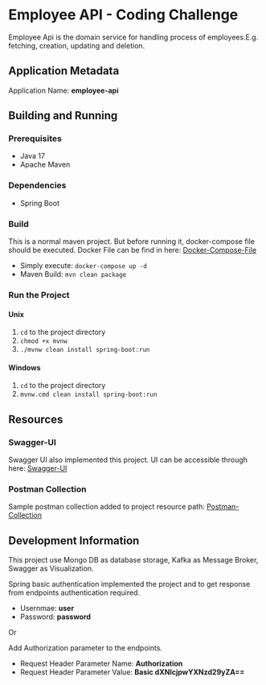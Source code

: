 # Employee API - Coding Challenge

Employee Api is the domain service for handling process of employees.E.g. 
fetching, creation, updating and deletion.

## Application Metadata

Application Name: **employee-api**

## Building and Running

### Prerequisites

- Java 17
- Apache Maven

### Dependencies

- Spring Boot

### Build 

This is a normal maven project. But before running it, docker-compose file should be executed.
Docker File can be find in here: [Docker-Compose-File][Docker-File]

- Simply execute: `docker-compose up -d`
- Maven Build: `mvn clean package`

### Run the Project

#### Unix

1. `cd` to the project directory
2. `chmod +x mvnw`
3. `./mvnw clean install spring-boot:run`

#### Windows

1. `cd` to the project directory
2. `mvnw.cmd clean install spring-boot:run`

## Resources

### Swagger-UI
Swagger UI also implemented this project. UI can be accessible through here:
[Swagger-UI][Swagger-UI]

### Postman Collection
Sample postman collection added to project resource path: [Postman-Collection][Postman-Collection]

## Development Information

This project use Mongo DB as database storage, Kafka as Message Broker, Swagger as Visualization.

Spring basic authentication implemented the project and to get response from endpoints authentication required.
- Usernmae: **user**
- Password: **password**

Or

Add Authorization parameter to the endpoints.
- Request Header Parameter Name: **Authorization**
- Request Header Parameter Value: **Basic dXNlcjpwYXNzd29yZA==**

[Docker-File]: docker-compose.yml
[Swagger-UI]: http://localhost:8080/swagger-ui/index.html
[Postman-Collection]: src/main/resources/JETCodingChallange.postman_collection.json